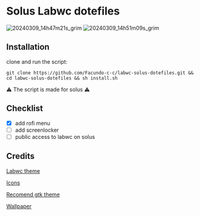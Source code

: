 <h1>Solus Labwc dotefiles</h1>


![20240309_14h47m21s_grim](https://github.com/Facundo-c-c/labwc-solus-dotefiles/assets/121110001/642ae263-d704-4adb-a108-fbd6ab06383a)
![20240309_14h51m09s_grim](https://github.com/Facundo-c-c/labwc-solus-dotefiles/assets/121110001/876e08c5-cfd3-4a0a-86d9-2eb084eb8456)



<h2>Installation</h2>

clone and run the script:

    git clone https://github.com/Facundo-c-c/labwc-solus-dotefiles.git && cd labwc-solus-dotefiles && sh install.sh
  
  ⚠️  The script is made for solus  ⚠️

<h2>Checklist</h2>

- [x] add rofi menu
- [ ] add screenlocker
- [ ] public access to labwc on solus 

<h2>Credits</h2>

[Labwc theme](https://github.com/nathanielevan/gruvbox-material-openbox)

[Icons](https://www.gnome-look.org/p/1340791)

[Recomend gtk theme](https://www.pling.com/p/1681313/)

[Wallpaper](https://wallhaven.cc/w/qzvpjq)
